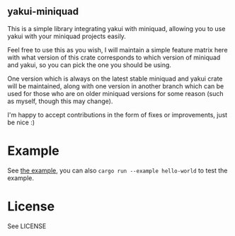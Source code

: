 yakui-miniquad
-----------------------
This is a simple library integrating yakui with miniquad, allowing you to use yakui with your miniquad projects easily.

Feel free to use this as you wish, I will maintain a simple feature matrix here with what version of this crate corresponds to which version of miniquad and yakui, so you can pick the one you should be using.

One version which is always on the latest stable miniquad and yakui crate will be maintained, along with one version in another branch which can be used for those who are on older miniquad versions for some reason (such as myself, though this may change).

I'm happy to accept contributions in the form of fixes or improvements, just be nice :)

# Example
See [the example](examples/hello-world/main.rs), you can also `cargo run --example hello-world` to test the example.

# License
See LICENSE
